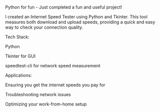 Python for fun - Just completed a fun and useful project! 

I created an Internet Speed Tester using Python and Tkinter. This tool measures both download and upload speeds, providing a quick and easy way to check your connection quality.

Tech Stack:

Python

Tkinter for GUI

speedtest-cli for network speed measurement

Applications:

Ensuring you get the internet speeds you pay for

Troubleshooting network issues

Optimizing your work-from-home setup
